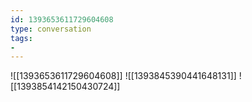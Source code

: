 ```yaml
---
id: 1393653611729604608
type: conversation
tags:
- 
---
```

![[1393653611729604608]]
![[1393845390441648131]]
![[1393854142150430724]]


